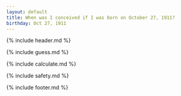 ```yaml
---
layout: default
title: When was I conceived if I was born on October 27, 1911?
birthday: Oct 27, 1911
---
```


{% include header.md %}

{% include guess.md %}

{% include calculate.md %}

{% include safety.md %}

{% include footer.md %}



